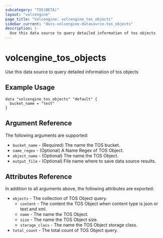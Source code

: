 ```yaml
---
subcategory: "TOS(BETA)"
layout: "volcengine"
page_title: "Volcengine: volcengine_tos_objects"
sidebar_current: "docs-volcengine-datasource-tos_objects"
description: |-
  Use this data source to query detailed information of tos objects
---
```

# volcengine_tos_objects
Use this data source to query detailed information of tos objects
## Example Usage
```hcl
data "volcengine_tos_objects" "default" {
  bucket_name = "test"
}
```
## Argument Reference
The following arguments are supported:
* `bucket_name` - (Required) The name the TOS bucket.
* `name_regex` - (Optional) A Name Regex of TOS Object.
* `object_name` - (Optional) The name the TOS Object.
* `output_file` - (Optional) File name where to save data source results.

## Attributes Reference
In addition to all arguments above, the following attributes are exported:
* `objects` - The collection of TOS Object query.
    * `content` - The content the TOS Object when content type is json or text and xml.
    * `name` - The name the TOS Object.
    * `size` - The name the TOS Object size.
    * `storage_class` - The name the TOS Object storage class.
* `total_count` - The total count of TOS Object query.


